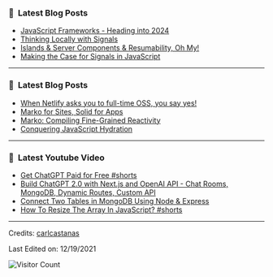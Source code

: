 ### 📕 &nbsp;**Latest Blog Posts**
<!-- BLOG-POST-LIST:START -->
- [JavaScript Frameworks - Heading into 2024](https://dev.to/this-is-learning/javascript-frameworks-heading-into-2024-i3l)
- [Thinking Locally with Signals](https://dev.to/this-is-learning/thinking-locally-with-signals-3b7h)
- [Islands &amp; Server Components &amp; Resumability, Oh My!](https://dev.to/this-is-learning/islands-server-components-resumability-oh-my-319d)
- [Making the Case for Signals in JavaScript](https://dev.to/this-is-learning/making-the-case-for-signals-in-javascript-4c7i)
<!-- BLOG-POST-LIST:END -->

-----

### 📕 &nbsp;**Latest Blog Posts**
<!-- BLOG-POST-LIST:START -->
- [When Netlify asks you to full-time OSS, you say yes!](https://dev.to/ryansolid/when-netlify-asks-you-to-full-time-oss-you-say-yes-5ccf)
- [Marko for Sites, Solid for Apps](https://dev.to/this-is-learning/marko-for-sites-solid-for-apps-2c7d)
- [Marko: Compiling Fine-Grained Reactivity](https://dev.to/ryansolid/marko-compiling-fine-grained-reactivity-4lk4)
- [Conquering JavaScript Hydration](https://dev.to/this-is-learning/conquering-javascript-hydration-a9f)
<!-- BLOG-POST-LIST:END -->

-----

### 📕 &nbsp;**Latest Youtube Video**
<!-- YOUTUBE:START -->
- [Get ChatGPT Paid for Free #shorts](https://www.youtube.com/watch?v=4lm7nngiXHE)
- [Build ChatGPT 2.0 with Next.js and OpenAI API - Chat Rooms, MongoDB, Dynamic Routes, Custom API](https://www.youtube.com/watch?v=MuVnlNeVqEk)
- [Connect Two Tables in MongoDB Using Node &amp; Express](https://www.youtube.com/watch?v=zXEYQNP-eQk)
- [How To Resize The Array In JavaScript? #shorts](https://www.youtube.com/watch?v=cMmy1LadWdo)
<!-- YOUTUBE:END -->

-----
Credits: [carlcastanas](https://github.com/carlcastanas)

Last Edited on: 12/19/2021

![Visitor Count](https://profile-counter.glitch.me/{carlcastanas}/count.svg)

